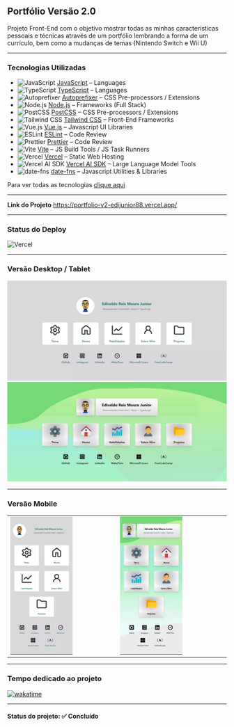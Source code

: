 <h2>Portfólio Versão 2.0</h2>

<p>Projeto Front-End com o objetivo mostrar todas as minhas características pessoais e técnicas através de um portfólio lembrando a forma de um currículo, bem como a mudanças de temas (Nintendo Switch e Wii U)</p>

<hr>

<h3>Tecnologias Utilizadas</h3>

- <img width='25' height='25' src='https://img.stackshare.io/service/1209/javascript.jpeg' alt='JavaScript'/> [JavaScript](https://developer.mozilla.org/en-US/docs/Web/JavaScript) – Languages
- <img width='25' height='25' src='https://img.stackshare.io/service/1612/bynNY5dJ.jpg' alt='TypeScript'/> [TypeScript](http://www.typescriptlang.org) – Languages
- <img width='25' height='25' src='https://img.stackshare.io/service/2202/72d087642cfce6fef6f2dabec5bf49e8_400x400.png' alt='Autoprefixer'/> [Autoprefixer](https://github.com/postcss/autoprefixer) – CSS Pre-processors / Extensions
- <img width='25' height='25' src='https://img.stackshare.io/service/1011/n1JRsFeB_400x400.png' alt='Node.js'/> [Node.js](http://nodejs.org/) – Frameworks (Full Stack)
- <img width='25' height='25' src='https://img.stackshare.io/service/3339/rlFcjEdI.png' alt='PostCSS'/> [PostCSS](https://github.com/postcss/postcss) – CSS Pre-processors / Extensions
- <img width='25' height='25' src='https://img.stackshare.io/service/8158/default_660b7c41c3ba489cb581eec89c04655404258c19.png' alt='Tailwind CSS'/> [Tailwind CSS](https://tailwindcss.com) – Front-End Frameworks
- <img width='25' height='25' src='https://img.stackshare.io/service/3837/paeckCWC.png' alt='Vue.js'/> [Vue.js](http://vuejs.org/) – Javascript UI Libraries
- <img width='25' height='25' src='https://img.stackshare.io/service/3337/Q4L7Jncy.jpg' alt='ESLint'/> [ESLint](http://eslint.org/) – Code Review
- <img width='25' height='25' src='https://img.stackshare.io/service/7035/default_66f265943abed56bcdbfca1c866a4261b1fbb063.jpg' alt='Prettier'/> [Prettier](https://prettier.io/) – Code Review
- <img width='25' height='25' src='https://img.stackshare.io/service/21547/default_1aeac791cde11ff66cc0b20dcc6144eeb185c905.png' alt='Vite'/> [Vite](https://vitejs.dev/) – JS Build Tools / JS Task Runners
- <img width='25' height='25' src='https://img.stackshare.io/service/7618/bHjpwZem_400x400.png' alt='Vercel'/> [Vercel](https://vercel.com/) – Static Web Hosting
- <img width='25' height='25' src='https://img.stackshare.io/service/101756/default_4f2991cba3ec7fdd1cc87de69f4868157b0f2001.png' alt='Vercel AI SDK'/> [Vercel AI SDK](https://sdk.vercel.ai/docs) – Large Language Model Tools
- <img width='25' height='25' src='https://img.stackshare.io/service/10865/default_5551fb8853689f607a2bc0d5a09355d5a3d52bf0.png' alt='date-fns'/> [date-fns](https://date-fns.org/) – Javascript Utilities & Libraries

Para ver todas as tecnologias [clique aqui](/techstack.md)

<hr>

<strong>Link do Projeto</strong> <a href="https://portfolio-v2-edijunior88.vercel.app/" target="_blank">https://portfolio-v2-edijunior88.vercel.app/</a>

<hr>

<h3>Status do Deploy</h3>

![Vercel](https://vercelbadge.vercel.app/api/EdiJunior88/Portfolio_v2?style=for-the-badge)

<hr>

<h3>Versão Desktop / Tablet</h3>
<img src="./img-readme/Portfolio-v2-Switch.webp">
<img src="./img-readme/Portfolio-v2-WiiU.webp">

<hr>

<h3>Versão Mobile</h3>

<table align='center'>
  <tr>
    <td>
      <img src="./img-readme/Portfolio-v2-mobile-Switch.webp" width="60%" height="60%">
    </td>
    <td>
      <img src="./img-readme/Portfolio-v2-mobile-WiiU.webp" width="60%" height="60%">
    </td>
  </tr>
</table>

<hr>

<h3>Tempo dedicado ao projeto</h3>

<p>
  <a href="https://wakatime.com/badge/user/e7b8ca2e-291c-4eca-846b-95eced7beff1/project/4df33eac-d594-488a-b467-a5445472d123">
    <img src="https://wakatime.com/badge/user/e7b8ca2e-291c-4eca-846b-95eced7beff1/project/4df33eac-d594-488a-b467-a5445472d123.svg" alt="wakatime">
  </a>
</p>

<hr>

<h4><b>Status do projeto:</b> ✅ Concluído</h4>
